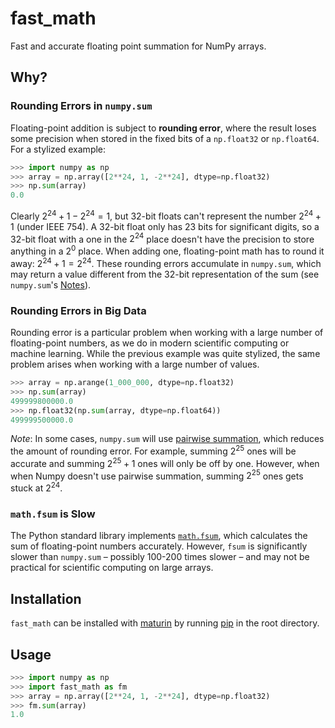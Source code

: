 # fast_math

Fast and accurate floating point summation for NumPy arrays.

## Why?

### Rounding Errors in `numpy.sum`

Floating-point addition is subject to **rounding error**, where the result loses some precision when stored in the fixed bits of a `np.float32` or `np.float64`. For a stylized example:

```python
>>> import numpy as np
>>> array = np.array([2**24, 1, -2**24], dtype=np.float32)
>>> np.sum(array)
0.0
```

Clearly $2^{24} + 1 - 2^{24} = 1$, but 32-bit floats can't represent the number $2^{24} + 1$ (under IEEE 754). A 32-bit float only has 23 bits for significant digits, so a 32-bit float with a one in the $2^{24}$ place doesn't have the precision to store anything in a $2^0$ place. When adding one, floating-point math has to round it away: $2^{24} + 1 = 2^{24}$. These rounding errors accumulate in `numpy.sum`, which may return a value different from the 32-bit representation of the sum (see `numpy.sum`'s [Notes](https://numpy.org/doc/stable/reference/generated/numpy.sum.html)).

### Rounding Errors in Big Data

Rounding error is a particular problem when working with a large number of floating-point numbers, as we do in modern scientific computing or machine learning. While the previous example was quite stylized, the same problem arises when working with a large number of values.

```python
>>> array = np.arange(1_000_000, dtype=np.float32)
>>> np.sum(array)
499999800000.0
>>> np.float32(np.sum(array, dtype=np.float64))
499999500000.0
```

*Note*: In some cases, `numpy.sum` will use [pairwise summation](https://en.wikipedia.org/wiki/Pairwise_summation), which reduces the amount of rounding error. For example, summing $2^{25}$ ones will be accurate and summing $2^{25} + 1$ ones will only be off by one. However, when when Numpy doesn't use pairwise summation, summing $2^{25}$ ones gets stuck at $2^{24}$.

### `math.fsum` is Slow

The Python standard library implements [`math.fsum`](https://docs.python.org/3/library/math.html#math.fsum), which calculates the sum of floating-point numbers accurately. However, `fsum` is significantly slower than `numpy.sum` – possibly 100-200 times slower – and may not be practical for scientific computing on large arrays.

## Installation

`fast_math` can be installed with [maturin](https://www.maturin.rs) by running [pip](https://pip.pypa.io/en/stable/) in the root directory.

## Usage

```python
>>> import numpy as np
>>> import fast_math as fm
>>> array = np.array([2**24, 1, -2**24], dtype=np.float32)
>>> fm.sum(array)
1.0
```
